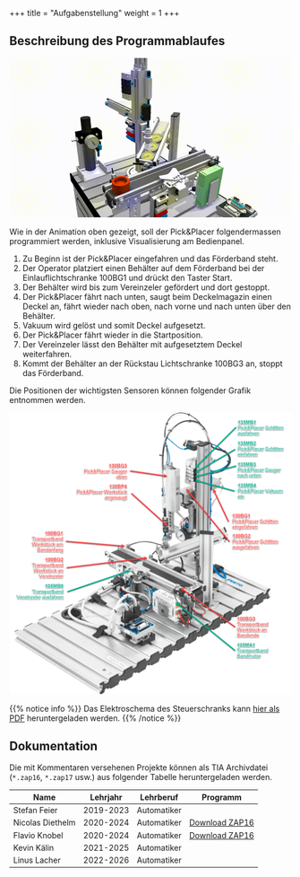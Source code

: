 +++
title = "Aufgabenstellung"
weight = 1
+++

## Beschreibung des Programmablaufes

![Festo Pick&Place Robot](./images/festo_pick_n_place.de.gif)

Wie in der Animation oben gezeigt, soll der Pick&Placer folgendermassen programmiert werden, inklusive Visualisierung am Bedienpanel.

1. Zu Beginn ist der Pick&Placer eingefahren und das Förderband steht.
2. Der Operator platziert einen Behälter auf dem Förderband bei der Einlauflichtschranke 100BG1 und drückt den Taster Start.
3. Der Behälter wird bis zum Vereinzeler gefördert und dort gestoppt.
4. Der Pick&Placer fährt nach unten, saugt beim Deckelmagazin einen Deckel an, fährt wieder nach oben, nach vorne und nach unten über den Behälter.
5. Vakuum wird gelöst und somit Deckel aufgesetzt.
6. Der Pick&Placer fährt wieder in die Startposition.
7. Der Vereinzeler lässt den Behälter mit aufgesetztem Deckel weiterfahren.
8. Kommt der Behälter an der Rückstau Lichtschranke 100BG3 an, stoppt das Förderband.

Die Positionen der wichtigsten Sensoren können folgender Grafik entnommen werden.

![Festo Pick&Place Robot](./images/festo_pick_n_place_overview.de.png)

{{% notice info %}}
Das Elektroschema des Steuerschranks kann [hier als PDF](./docs/Pick_and_Placer_4_eView-5.de.pdf) heruntergeladen werden.
{{% /notice %}}

## Dokumentation

Die mit Kommentaren versehenen Projekte können als TIA Archivdatei (`*.zap16`, `*.zap17` usw.) aus folgender Tabelle heruntergeladen werden.

| Name             | Lehrjahr  | Lehrberuf   | Programm        |
| ---------------- | --------- | ----------- | --------------- |
| Stefan Feier     | 2019-2023 | Automatiker |
| Nicolas Diethelm | 2020-2024 | Automatiker | [Download ZAP16](./docs/NicolasDiethelm/ND_PiPl_20220809_0738.zap16)
| Flavio Knobel    | 2020-2024 | Automatiker | [Download ZAP16](./docs/FlavioKnobel/FK_PiPl_20220809_0739.zap16)
| Kevin Kälin      | 2021-2025 | Automatiker |
| Linus Lacher     | 2022-2026 | Automatiker |
